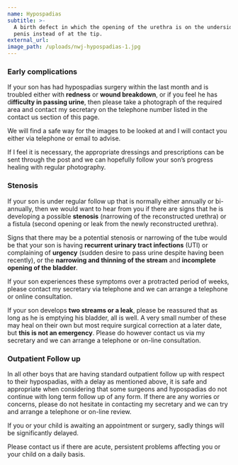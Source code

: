 ```yaml
---
name: Hypospadias
subtitle: >-
  A birth defect in which the opening of the urethra is on the underside of the
  penis instead of at the tip.
external_url:
image_path: /uploads/nwj-hypospadias-1.jpg
---
```


### Early complications

If your son has had hypospadias surgery within the last month and is troubled either with **redness** or **wound breakdown**, or if you feel he has d**ifficulty in passing urine**, then please take a photograph of the required area and contact my secretary on the telephone number listed in the contact us section of this page.&nbsp;

We will find a safe way for the images to be looked at and I will contact you either via telephone or email to advise.&nbsp;

If I feel it is necessary, the appropriate dressings and prescriptions can be sent through the post and we can hopefully follow your son’s progress healing with regular photography.

### Stenosis

If your son is under regular follow up that is normally either annually or bi-annually, then we would want to hear from you if there are signs that he is developing a possible **stenosis** (narrowing of the reconstructed urethra) or a fistula (second opening or leak from the newly reconstructed urethra).&nbsp;

Signs that there may be a potential stenosis or narrowing of the tube would be that your son is having **recurrent urinary tract infections** (UTI) or complaining of **urgency** (sudden desire to pass urine despite having been recently), or the **narrowing and thinning of the stream** and **incomplete opening of the bladder**.&nbsp;

If your son experiences these symptoms over a protracted period of weeks, please contact my secretary via telephone and we can arrange a telephone or online consultation.&nbsp;

If your son develops **two streams or a leak**, please be reassured that as long as he is emptying his bladder, all is well. A very small number of these may heal on their own but most require surgical correction at a later date, but **this is not an emergency**. Please do however contact us via my secretary and we can arrange a telephone or on-line consultation.

### Outpatient Follow up

In all other boys that are having standard outpatient follow up with respect to their hypospadias, with a delay as mentioned above, it is safe and appropriate when considering that some surgeons and hypospadias do not continue with long term follow up of any form. If there are any worries or concerns, please do not hesitate in contacting my secretary and we can try and arrange a telephone or on-line review.&nbsp;

If you or your child is awaiting an appointment or surgery, sadly things will be significantly delayed.

Please contact us if there are acute, persistent problems affecting you or your child on a daily basis.